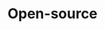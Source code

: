 ---
title: Open-source
intro: Anand Chowdhary is a creative technologist and entrepreneur. He loves to create open-source projects to scratch his own itch and tries to keep all non-proprietary code freely available. View his open-source projects.
---
